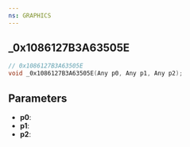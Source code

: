 ```yaml
---
ns: GRAPHICS
---
```

## _0x1086127B3A63505E

```c
// 0x1086127B3A63505E
void _0x1086127B3A63505E(Any p0, Any p1, Any p2);
```


## Parameters
* **p0**: 
* **p1**: 
* **p2**: 


